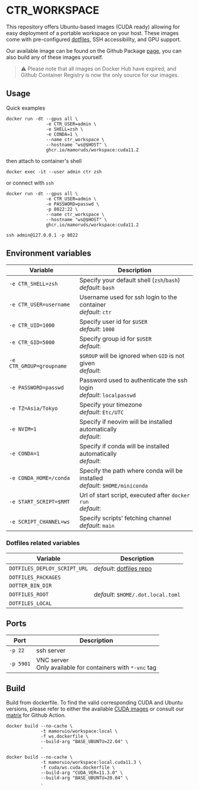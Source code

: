 # CTR_WORKSPACE

This repository offers Ubuntu-based images (CUDA ready) allowing for easy deployment of a portable workspace on your host. These images come with pre-configured [dotfiles](https://github.com/MamoruDS/dotfiles), SSH accessibility, and GPU support.

Our available image can be found on the Github Package [page](https://github.com/MamoruDS/dockerfiles/pkgs/container/workspace), you can also build any of these images yourself.

> ⚠ ️Please note that all images on Docker Hub have expired, and Github Container Registry is now the only source for our images.

## Usage

Quick examples

```shell
docker run -dt --gpus all \
               -e CTR_USER=admin \
               -e SHELL=zsh \
               -e CONDA=1 \
               --name ctr_workspace \
               --hostname "ws@$HOST" \
               ghcr.io/mamoruds/workspace:cuda11.2
```

then attach to container's shell

```shell
docker exec -it --user admin ctr zsh
```

or connect with `ssh`

```shell
docker run -dt --gpus all \
               -e CTR_USER=admin \
               -e PASSWORD=passwd \
               -p 8022:22 \
               --name ctr_workspace \
               --hostname "ws@$HOST" \
               ghcr.io/mamoruds/workspace:cuda11.2

ssh admin@127.0.0.1 -p 8022
```

## Environment variables

| Variable                 | Description                                                                       |
| ------------------------ | --------------------------------------------------------------------------------- |
| `-e CTR_SHELL=zsh`       | Specify your default shell (`zsh`/`bash`)<br />_default_: `bash`                  |
| `-e CTR_USER=username`   | Username used for ssh login to the container<br />_default_: `ctr`                |
| `-e CTR_UID=1000`        | Specify user id for `$USER`<br />_default_: `1000`                                |
| `-e CTR_GID=5000`        | Specify group id for `$USER`<br />_default_: ` `                                  |
| `-e CTR_GROUP=groupname` | `$GROUP` will be ignored when `GID` is not given<br />_default_: ` `              |
| `-e PASSWORD=passwd`     | Password used to authenticate the ssh login<br />_default_: `localpasswd`         |
| `-e TZ=Asia/Tokyo`       | Specify your timezone<br />_default_: `Etc/UTC`                                   |
| `-e NVIM=1`              | Specify if neovim will be installed automatically<br />_default_: ` `             |
| `-e CONDA=1`             | Specify if conda will be installed automatically<br />_default_: ` `              |
| `-e CONDA_HOME=/conda`   | Specify the path where conda will be installed <br />_default_: `$HOME/miniconda` |
| `-e START_SCRIPT=$RMT`   | Url of start script, executed after `docker run` <br />_default_: ` `             |
| `-e SCRIPT_CHANNEL=ws`   | Specify scripts' fetching channel<br />_default_: `main`                          |

### Dotfiles related variables

| Variable                     | Description                                                                           |
| ---------------------------- | ------------------------------------------------------------------------------------- |
| `DOTFILES_DEPLOY_SCRIPT_URL` | _default_: [dotfiles repo](https://github.com/MamoruDS/dotfiles/blob/main/install.sh) |
| `DOTFILES_PACKAGES`          |                                                                                       |
| `DOTTER_BIN_DIR`             |                                                                                       |
| `DOTFILES_ROOT`              | _default_: `$HOME/.dot.local.toml`                                                    |
| `DOTFILES_LOCAL`             |                                                                                       |

## Ports

| Port      | Description                                                      |
| --------- | ---------------------------------------------------------------- |
| `-p 22`   | ssh server                                                       |
| `-p 5901` | VNC server <br /> Only available for containers with `*-vnc` tag |

## Build

Build from dockerfile. To find the valid corresponding CUDA and Ubuntu versions, please refer to either the available [CUDA images](https://hub.docker.com/r/nvidia/cuda/tags) or consult our [matrix](https://github.com/MamoruDS/dockerfiles/blob/main/CTR_WORKSPACE/targets_matrix.json) for Github Action.

```shell
docker build --no-cache \
             -t mamoruio/workspace:local \
             -f ws.dockerfile \
             --build-arg "BASE_UBUNTU=22.04" \
             .

docker build --no-cache \
             -t mamoruio/workspace:local.cuda11.3 \
             -f cuda/ws.cuda.dockerfile \
             --build-arg "CUDA_VER=11.3.0" \
             --build-arg "BASE_UBUNTU=20.04" \
             .
```
